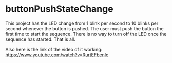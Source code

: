 # buttonPushStateChange

This project has the LED change from 1 blink per second to 10 blinks per second whenever the button is pushed. The user must push the button the first time to start the sequence. There is no way to turn off the LED once the sequence has started. That is all.

Also here is the link of the video of it working:
https://www.youtube.com/watch?v=RurtEFbenIc
